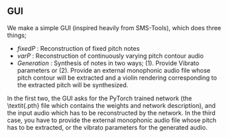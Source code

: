 GUI
----

We make a simple GUI (inspired heavily from SMS-Tools), which does three things;
- *fixedP* : Reconstruction of fixed pitch notes
- *varP* : Reconstruction of continuously varying pitch contour audio 
- *Generation* : Synthesis of notes in two ways; (1). Provide Vibrato parameters or (2). Provide an external monophonic audio file whose pitch contour will be extracted and a violin rendering corresponding to the extracted pitch will be synthesized.

In the first two, the GUI asks for the PyTorch trained network (the \textit{.pth} file which contains the weights and network description), and the input audio which has to be reconstructed by the network. In the third case, you have to provide the external monophonic audio file whose pitch has to be extracted, or the vibrato parameters for the generated audio.
